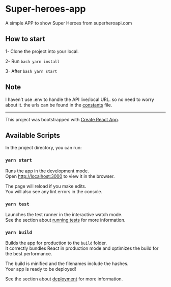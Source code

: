 # Super-heroes-app
A simple APP to show Super Heroes from superheroapi.com

## How to start
1- Clone the project into your local.

2- Run ```bash yarn install ```

3- After ```bash yarn start ```

## Note
I haven't use .env to handle the API live/local URL. so no need to worry about it. the urls can be found in the [constants](https://github.com/moh-alaa/super-heroes-app/blob/main/src/utils/constants.js) file.


------------


This project was bootstrapped with [Create React App](https://github.com/facebook/create-react-app).

## Available Scripts

In the project directory, you can run:

### `yarn start`

Runs the app in the development mode.\
Open [http://localhost:3000](http://localhost:3000) to view it in the browser.

The page will reload if you make edits.\
You will also see any lint errors in the console.

### `yarn test`

Launches the test runner in the interactive watch mode.\
See the section about [running tests](https://facebook.github.io/create-react-app/docs/running-tests) for more information.

### `yarn build`

Builds the app for production to the `build` folder.\
It correctly bundles React in production mode and optimizes the build for the best performance.

The build is minified and the filenames include the hashes.\
Your app is ready to be deployed!

See the section about [deployment](https://facebook.github.io/create-react-app/docs/deployment) for more information.
